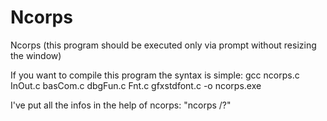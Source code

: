 # Ncorps
Ncorps (this program should be executed only via prompt without resizing the window)

If you want to compile this program the syntax is simple: gcc ncorps.c InOut.c basCom.c dbgFun.c Fnt.c gfxstdfont.c -o ncorps.exe

I've put all the infos in the help of ncorps: "ncorps /?"
